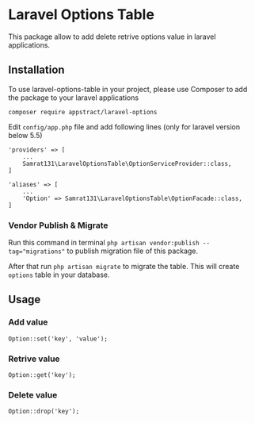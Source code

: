 # Laravel Options Table

This package allow to add delete retrive options value in laravel applications.

## Installation

To use laravel-options-table in your project, please use Composer to add the package to your laravel applications
```
composer require appstract/laravel-options
```

Edit `config/app.php` file and add following lines (only for laravel version below 5.5)

```
'providers' => [
	...
	Samrat131\LaravelOptionsTable\OptionServiceProvider::class,
]
```

```
'aliases' => [
	...
	'Option' => Samrat131\LaravelOptionsTable\OptionFacade::class,
]
```

### Vendor Publish & Migrate

Run this command in terminal `php artisan vendor:publish --tag="migrations"` to publish migration file of this package.

After that run `php artisan migrate` to migrate the table. This will create `options` table in your database.

## Usage

### Add value
```
Option::set('key', 'value');
```

### Retrive value
```
Option::get('key');
```

### Delete value
```
Option::drop('key');
```